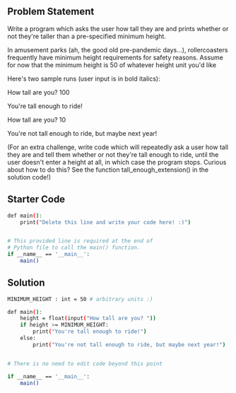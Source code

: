 ## Problem Statement

Write a program which asks the user how tall they are and prints whether or not they're taller than a pre-specified minimum height.

In amusement parks (ah, the good old pre-pandemic days...), rollercoasters frequently have minimum height requirements for safety reasons. Assume for now that the minimum height is 50 of whatever height unit you'd like

Here's two sample runs (user input is in bold italics):

How tall are you? 100 

You're tall enough to ride!

How tall are you? 10 

You're not tall enough to ride, but maybe next year!

(For an extra challenge, write code which will repeatedly ask a user how tall they are and tell them whether or not they're tall enough to ride, until the user doesn't enter a height at all, in which case the program stops. Curious about how to do this? See the function tall_enough_extension() in the solution code!)

## Starter Code

```bash
def main():
    print("Delete this line and write your code here! :)")


# This provided line is required at the end of
# Python file to call the main() function.
if __name__ == '__main__':
    main()
```

## Solution
```bash
MINIMUM_HEIGHT : int = 50 # arbitrary units :)

def main():
    height = float(input("How tall are you? "))
    if height >= MINIMUM_HEIGHT:
        print("You're tall enough to ride!")
    else:
        print("You're not tall enough to ride, but maybe next year!")


# There is no need to edit code beyond this point

if __name__ == '__main__':
    main()
```


